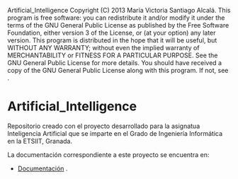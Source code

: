 Artificial_Intelligence Copyright (C) 2013 María Victoria Santiago Alcalá. This program is free software: you can redistribute it and/or modify it under the terms of the GNU General Public License as published by the Free Software Foundation, either version 3 of the License, or (at your option) any later version. This program is distributed in the hope that it will be useful, but WITHOUT ANY WARRANTY; without even the implied warranty of MERCHANTABILITY or FITNESS FOR A PARTICULAR PURPOSE. See the GNU General Public License for more details. You should have received a copy of the GNU General Public License along with this program. If not, see .

# Artificial_Intelligence

Repositorio creado con el proyecto desarrollado para la asignatua Inteligencia Artificial que se imparte en el Grado de Ingeniería Informática en la ETSIIT, Granada.

La documentación correspondiente a este proyecto se encuentra en:

* [Documentación](https://github.com/STiago/Artificial_Intelligence/blob/master/memoria/Memoria.pdf) .
